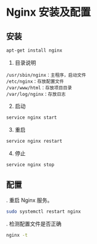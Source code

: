 # Nginx 安装及配置

## 安装

```bash
apt-get install nginx
```

1. 目录说明

```
/usr/sbin/nginx：主程序，启动文件
/etc/nginx：存放配置文件
/var/www/html：存放项目目录
/var/log/nginx：存放日志
```

2. 启动

```bash
service nginx start
```

3. 重启

```bash
service nginx restart
```

4. 停止

```bash
service nginx stop
```

## 配置

. 重启 Nginx 服务。

```bash
sudo systemctl restart nginx
```

. 检测配置文件是否正确

```bash
nginx -t
```
